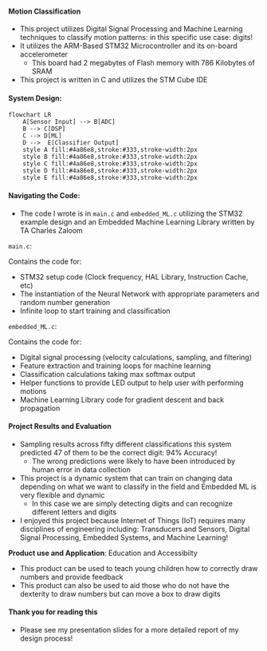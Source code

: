 #### Motion Classification 
- This project utilizes Digital Signal Processing and Machine Learning techniques to classify motion patterns: in this specific use case: digits!
- It utilizes the ARM-Based STM32 Microcontroller and its on-board accelerometer
	- This board had 2 megabytes of Flash memory with 786 Kilobytes of SRAM
- This project is written in C and utilizes the STM Cube IDE 
#### System Design:
```mermaid
flowchart LR
    A[Sensor Input] --> B[ADC]
    B --> C[DSP]
    C --> D[ML]
    D -->  E[Classifier Output]
    style A fill:#4a86e8,stroke:#333,stroke-width:2px
    style B fill:#4a86e8,stroke:#333,stroke-width:2px
    style C fill:#4a86e8,stroke:#333,stroke-width:2px
    style D fill:#4a86e8,stroke:#333,stroke-width:2px
    style E fill:#4a86e8,stroke:#333,stroke-width:2px
```

#### Navigating the Code:
- The code I wrote is in `main.c` and `embedded_ML.c` utilizing the STM32 example design and an Embedded Machine Learning Library written by TA Charles Zaloom

`main.c`:

Contains the code for:
- STM32 setup code (Clock frequency, HAL Library, Instruction Cache, etc)
- The instantiation of the Neural Network with appropriate parameters and random number generation
- Infinite loop to start training and classification 

`embedded_ML.c`:

Contains the code for:
- Digital signal processing (velocity calculations, sampling, and filtering)
- Feature extraction and training loops for machine learning 
- Classification calculations taking max softmax output
- Helper functions to provide LED output to help user with performing motions
- Machine Learning Library code for gradient descent and back propagation


#### Project Results and Evaluation
- Sampling results across fifty different classifications this system predicted 47 of them to be the correct digit: 94% Accuracy!
	- The wrong predictions were likely to have been introduced by human error in data collection
- This project is a dynamic system that can train on changing data depending on what we want to classify in the field and Embedded ML is very flexible and dynamic 
	- In this case we are simply detecting digits and can recognize different letters and digits 
- I enjoyed this project because Internet of Things (IoT) requires many disciplines of engineering including: Transducers and Sensors, Digital Signal Processing, Embedded Systems, and Machine Learning!

**Product use and Application**: Education and Accessibilty
- This product can be used to teach young children how to correctly draw numbers and provide feedback
- This product can also be used to aid those who do not have the dexterity to draw numbers but can move a box to draw digits

#### Thank you for reading this
- Please see my presentation slides for a more detailed report of my design process!
